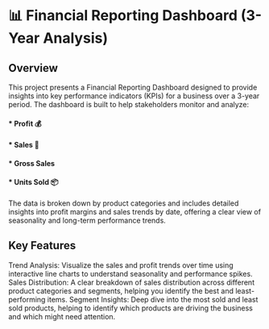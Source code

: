 
# 📊 Financial Reporting Dashboard (3-Year Analysis)

## Overview
This project presents a Financial Reporting Dashboard designed to provide insights into key performance indicators (KPIs) for a business over a 3-year period. The dashboard is built to help stakeholders monitor and analyze:

#### * Profit 💰
#### * Sales 🛒
#### * Gross Sales
#### * Units Sold 📦
The data is broken down by product categories and includes detailed insights into profit margins and sales trends by date, offering a clear view of seasonality and long-term performance trends.

## Key Features

Trend Analysis: Visualize the sales and profit trends over time using interactive line charts to understand seasonality and performance spikes.
Sales Distribution: A clear breakdown of sales distribution across different product categories and segments, helping you identify the best and least-performing items.
Segment Insights: Deep dive into the most sold and least sold products, helping to identify which products are driving the business and which might need attention.